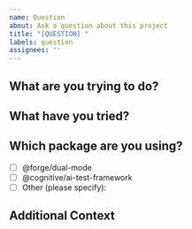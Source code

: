 ```yaml
---
name: Question
about: Ask a question about this project
title: "[QUESTION] "
labels: question
assignees: ''
---
```


## What are you trying to do?
<!-- Please describe what you're trying to accomplish. -->

## What have you tried?
<!-- Please describe what you've already attempted to solve your problem. -->

## Which package are you using?
<!-- Which package are you working with? -->
- [ ] @forge/dual-mode
- [ ] @cognitive/ai-test-framework
- [ ] Other (please specify):

## Additional Context
<!-- Add any other context, code snippets, or examples that might help us understand your question better. -->